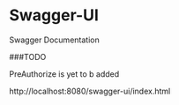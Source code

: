 # Swagger-UI

Swagger Documentation

###TODO

PreAuthorize is yet to b added

http://localhost:8080/swagger-ui/index.html
